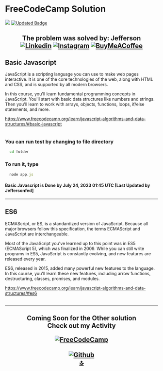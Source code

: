 # FreeCodeCamp Solution 

[![](https://komarev.com/ghpvc/?username=jeffersonfed&label=Profile%20Visits&color=blue&style=flat)](https://github.com/jeffersonfed)
[![Updated Badge](https://badges.pufler.dev/updated/jeffersonfed/FreeCodeCamp-Solution?&color=blue)](https://github.com/jeffersonfed)

<h2 id="top"; align="center">
  
The problem was solved by: Jefferson<br>
[![Linkedin](https://img.shields.io/badge/LinkedIn-0077B5?&style=flat&logo=linkedin&logoColor=white)](https://linkedin.com/in/ritch-johan-jefferson-613175224/)
[![Instagram](https://img.shields.io/badge/Instagram-%23E4405F.svg?&style=flat&logo=Instagram&logoColor=white)](https://www.instagram.com/ritchmi.shl)
[![BuyMeACoffee](https://img.shields.io/badge/Support%20Me-ffdd00?&style=flat&logo=buy-me-a-coffee&logoColor=black)](https://buymeacoffee.com/jeffersonfed)

</h2>

## Basic Javascript

JavaScript is a scripting language you can use to make web pages interactive. It is one of the core technologies of the web, along with HTML and CSS, and is supported by all modern browsers.

In this course, you'll learn fundamental programming concepts in JavaScript. You'll start with basic data structures like numbers and strings. Then you'll learn to work with arrays, objects, functions, loops, if/else statements, and more.

https://www.freecodecamp.org/learn/javascript-algorithms-and-data-structures/#basic-javascript
<br><br>
### You can run test by changing to file directory
```bash
  cd folder
```

### To run it, type
```javascript
  node app.js
```
#### Basic Javascript is Done by July 24, 2023 01:45 UTC [Last Updated by Jeffersonfed]
***
## ES6

ECMAScript, or ES, is a standardized version of JavaScript. Because all major browsers follow this specification, the terms ECMAScript and JavaScript are interchangeable.

Most of the JavaScript you've learned up to this point was in ES5 (ECMAScript 5), which was finalized in 2009. While you can still write programs in ES5, JavaScript is constantly evolving, and new features are released every year.

ES6, released in 2015, added many powerful new features to the language. In this course, you'll learn these new features, including arrow functions, destructuring, classes, promises, and modules.

https://www.freecodecamp.org/learn/javascript-algorithms-and-data-structures/#es6
<br><br>
***

<h2 align="center">
  Coming Soon for the Other solution <br>
  Check out my Activity
  
  [![FreeCodeCamp](https://img.shields.io/badge/FreeCodeCamp-27273D?style=for-the-badge&logo=freecodecamp&logoColor=white)](https://www.freecodecamp.org/Jefferson14)
<br><br>
[![Github](https://img.shields.io/badge/Github%20Profile-black?style=for-the-badge&logo=github&logoColor=white)](/../../../../jeffersonfed/) <br>
[🔝](#top)
</h2>
